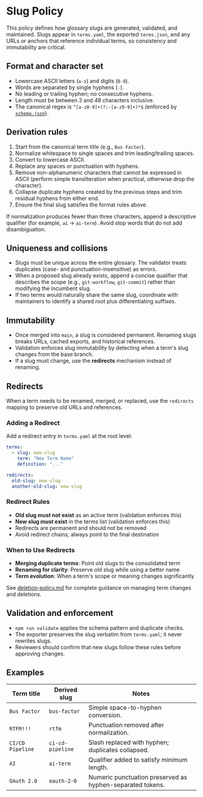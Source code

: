 # Slug Policy

This policy defines how glossary slugs are generated, validated, and maintained. Slugs appear in `terms.yaml`, the exported `terms.json`, and any URLs or anchors that reference individual terms, so consistency and immutability are critical.

## Format and character set

- Lowercase ASCII letters (`a-z`) and digits (`0-9`).
- Words are separated by single hyphens (`-`).
- No leading or trailing hyphen; no consecutive hyphens.
- Length must be between 3 and 48 characters inclusive.
- The canonical regex is `^[a-z0-9]+(?:-[a-z0-9]+)*$` (enforced by [`schema.json`](../schema.json)).

## Derivation rules

1. Start from the canonical term title (e.g., `Bus Factor`).
2. Normalize whitespace to single spaces and trim leading/trailing spaces.
3. Convert to lowercase ASCII.
4. Replace any spaces or punctuation with hyphens.
5. Remove non-alphanumeric characters that cannot be expressed in ASCII (perform simple transliteration when practical, otherwise drop the character).
6. Collapse duplicate hyphens created by the previous steps and trim residual hyphens from either end.
7. Ensure the final slug satisfies the format rules above.

If normalization produces fewer than three characters, append a descriptive qualifier (for example, `ai` → `ai-term`). Avoid stop words that do not add disambiguation.

## Uniqueness and collisions

- Slugs must be unique across the entire glossary. The validator treats duplicates (case- and punctuation-insensitive) as errors.
- When a proposed slug already exists, append a concise qualifier that describes the scope (e.g., `git-workflow`, `git-commit`) rather than modifying the incumbent slug.
- If two terms would naturally share the same slug, coordinate with maintainers to identify a shared root plus differentiating suffixes.

## Immutability

- Once merged into `main`, a slug is considered permanent. Renaming slugs breaks URLs, cached exports, and historical references.
- Validation enforces slug immutability by detecting when a term's slug changes from the base branch.
- If a slug must change, use the **redirects** mechanism instead of renaming.

## Redirects

When a term needs to be renamed, merged, or replaced, use the `redirects` mapping to preserve old URLs and references.

### Adding a Redirect

Add a redirect entry in `terms.yaml` at the root level:

```yaml
terms:
  - slug: new-slug
    term: "New Term Name"
    definition: "..."

redirects:
  old-slug: new-slug
  another-old-slug: new-slug
```

### Redirect Rules

- **Old slug must not exist** as an active term (validation enforces this)
- **New slug must exist** in the terms list (validation enforces this)
- Redirects are permanent and should not be removed
- Avoid redirect chains; always point to the final destination

### When to Use Redirects

- **Merging duplicate terms**: Point old slugs to the consolidated term
- **Renaming for clarity**: Preserve old slug while using a better name
- **Term evolution**: When a term's scope or meaning changes significantly

See [deletion-policy.md](./deletion-policy.md) for complete guidance on managing term changes and deletions.

## Validation and enforcement

- `npm run validate` applies the schema pattern and duplicate checks.
- The exporter preserves the slug verbatim from `terms.yaml`; it never rewrites slugs.
- Reviewers should confirm that new slugs follow these rules before approving changes.

## Examples

| Term title | Derived slug | Notes |
| --- | --- | --- |
| `Bus Factor` | `bus-factor` | Simple space-to-hyphen conversion. |
| `RTFM!!!` | `rtfm` | Punctuation removed after normalization. |
| `CI/CD Pipeline` | `ci-cd-pipeline` | Slash replaced with hyphen; duplicates collapsed. |
| `AI` | `ai-term` | Qualifier added to satisfy minimum length. |
| `OAuth 2.0` | `oauth-2-0` | Numeric punctuation preserved as hyphen-separated tokens. |
